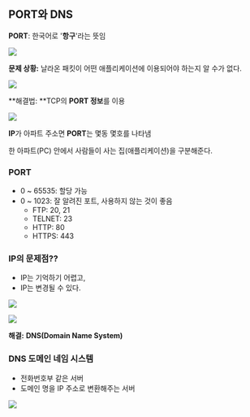 ## PORT와 DNS

**PORT**: 한국어로 '**항구**'라는 뜻임



![](https://lh6.googleusercontent.com/oXlLfqVhUxNvTen4DX-TZIW5cxvlHG7LIkqCh6CazkgcseCOh8KGNuJbw6PgJVEBovt9snkuBilhvt76eNsYw252HrwSiiRwUCqYNyAbd2TU2u5OGELhelJs8DIbUiCJF1fH0s1H)



**문제 상황:** 날라온 패킷이 어떤 애플리케이션에 이용되어야 하는지 알 수가 없다.







![](https://lh3.googleusercontent.com/1XhFFKbhmT2RN23OaerAfJkHDUeYk5kSZBE1SYgiDZSiM9vRixVUaJQN0DrZh58Ho-FTgcDPue7_eN6oWkCeP-QvCUx8lr9XoI7rdheS4ODWwvzMBXK8rslUnn1nF4GEzSASHlu1)



**해결법: **TCP의 **PORT 정보**를 이용









![](https://lh4.googleusercontent.com/BkgnMxdc5UuoEUdjqJ7lLTASyxbeNsIyTomgQpU_SM8e-giN02a1T2b95-ybptsa7-nad5QjXd1Lek7nVJFQjRn9kLl76f8i4BL5_2wLcj_jVl9WL70vMYYZe9a4rEqSWqhse5SF)



**IP**가 아파트 주소면 **PORT**는 몇동 몇호를 나타냄

한 아파트(PC) 안에서 사람들이 사는 집(애플리케이션)을 구분해준다.







### PORT

- 0 ~ 65535: 할당 가능
- 0 ~ 1023: 잘 알려진 포트, 사용하지 않는 것이 좋음
  - FTP: 20, 21
  - TELNET: 23
  - HTTP: 80
  - HTTPS: 443







### IP의 문제점??

- IP는 기억하기 어렵고,
- IP는 변경될 수 있다.



![](https://lh6.googleusercontent.com/MqRMAfLQzd6rt7jeZa3ITKBuFg9CUtp2gPDvOJQgvbvkeR4BKAYEfYRPmBQPNMvpYWpHi6_vaupvkpNjp91rFqf4fk58GUSzLKK9yPdffyXO_9MXZuLA65xnCWcpnarh3Eic4Jha)



![](https://lh6.googleusercontent.com/MxfIjuLoSW21EU0uF1jY07l7p1doquCLtYJNo-inyDXNsSe4A1egwAYb3s5i81PEsfzYbRLmZalRW5ouvLG7-Ha6jnE6Lged-dfsJmNxVrvEX2zku82qahj5IFs54GczGrE3jddc)



**해결:** **DNS(Domain Name System)**









### DNS 도메인 네임 시스템

- 전화번호부 같은 서버
- 도메인 명을 IP 주소로 변환해주는 서버





![](https://lh3.googleusercontent.com/H2pf9mb76jEX_TLIWHnqXvWs0OlhWRzsCp0ForDu42tNs9DK671GTlgR_km96C0A5iJCJf3e7HpGdLU5vWrSE9F0T5Y74PwBxi3S7uuViF3g-7Jku1RVYSKwmUnTlfezo-cHMWHM)